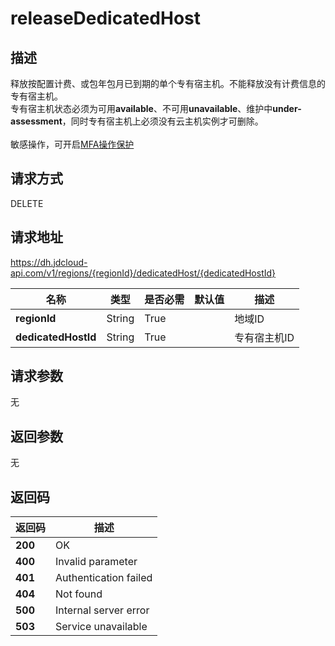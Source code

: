 # releaseDedicatedHost


## 描述
释放按配置计费、或包年包月已到期的单个专有宿主机。不能释放没有计费信息的专有宿主机。<br>
专有宿主机状态必须为可用<b>available</b>、不可用<b>unavailable</b>、维护中<b>under-assessment</b>，同时专有宿主机上必须没有云主机实例才可删除。<br>
<br>敏感操作，可开启<a href="https://docs.jdcloud.com/cn/security-operation-protection/operation-protection">MFA操作保护</a>

## 请求方式
DELETE

## 请求地址
https://dh.jdcloud-api.com/v1/regions/{regionId}/dedicatedHost/{dedicatedHostId}

|名称|类型|是否必需|默认值|描述|
|---|---|---|---|---|
|**regionId**|String|True| |地域ID|
|**dedicatedHostId**|String|True| |专有宿主机ID|

## 请求参数
无


## 返回参数
无


## 返回码
|返回码|描述|
|---|---|
|**200**|OK|
|**400**|Invalid parameter|
|**401**|Authentication failed|
|**404**|Not found|
|**500**|Internal server error|
|**503**|Service unavailable|
